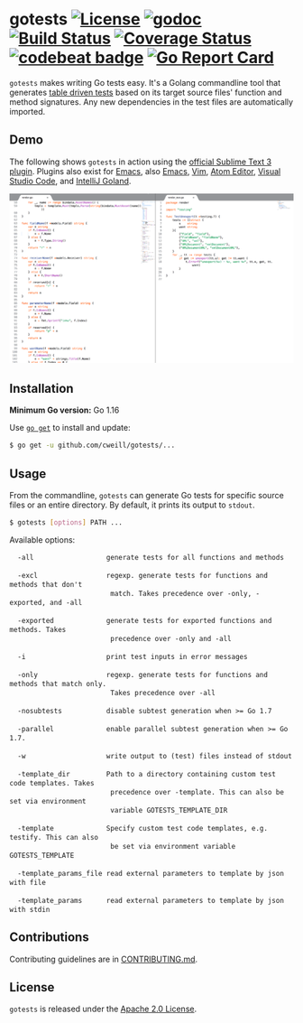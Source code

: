 # gotests [![License](https://img.shields.io/badge/license-Apache%202.0-blue.svg)](https://github.com/cweill/gotests/blob/master/LICENSE) [![godoc](https://img.shields.io/badge/go-documentation-blue.svg)](https://godoc.org/github.com/cweill/gotests) [![Build Status](https://github.com/cweill/gotests/workflows/Go/badge.svg)](https://github.com/cweill/gotests/actions) [![Coverage Status](https://coveralls.io/repos/github/cweill/gotests/badge.svg?branch=master)](https://coveralls.io/github/cweill/gotests?branch=master) [![codebeat badge](https://codebeat.co/badges/7ef052e3-35ff-4cab-88f9-e13393c8ab35)](https://codebeat.co/projects/github-com-cweill-gotests) [![Go Report Card](https://goreportcard.com/badge/github.com/cweill/gotests)](https://goreportcard.com/report/github.com/cweill/gotests)

`gotests` makes writing Go tests easy. It's a Golang commandline tool that generates [table driven tests](https://github.com/golang/go/wiki/TableDrivenTests) based on its target source files' function and method signatures. Any new dependencies in the test files are automatically imported.

## Demo

The following shows `gotests` in action using the [official Sublime Text 3 plugin](https://github.com/cweill/GoTests-Sublime). Plugins also exist for [Emacs](https://github.com/damienlevin/GoTests-Emacs), also [Emacs](https://github.com/s-kostyaev/go-gen-test), [Vim](https://github.com/buoto/gotests-vim), [Atom Editor](https://atom.io/packages/gotests), [Visual Studio Code](https://github.com/Microsoft/vscode-go), and [IntelliJ Goland](https://www.jetbrains.com/help/go/run-debug-configuration-for-go-test.html).

![demo](https://github.com/cweill/GoTests-Sublime/blob/master/gotests.gif)

## Installation

__Minimum Go version:__ Go 1.16

Use [`go get`](https://golang.org/cmd/go/#hdr-Download_and_install_packages_and_dependencies) to install and update:

```sh
$ go get -u github.com/cweill/gotests/...
```

## Usage

From the commandline, `gotests` can generate Go tests for specific source files or an entire directory. By default, it prints its output to `stdout`.

```sh
$ gotests [options] PATH ...
```

Available options:

```
  -all                  generate tests for all functions and methods

  -excl                 regexp. generate tests for functions and methods that don't
                         match. Takes precedence over -only, -exported, and -all

  -exported             generate tests for exported functions and methods. Takes
                         precedence over -only and -all

  -i                    print test inputs in error messages

  -only                 regexp. generate tests for functions and methods that match only.
                         Takes precedence over -all

  -nosubtests           disable subtest generation when >= Go 1.7

  -parallel             enable parallel subtest generation when >= Go 1.7.

  -w                    write output to (test) files instead of stdout

  -template_dir         Path to a directory containing custom test code templates. Takes
                         precedence over -template. This can also be set via environment
                         variable GOTESTS_TEMPLATE_DIR

  -template             Specify custom test code templates, e.g. testify. This can also
                         be set via environment variable GOTESTS_TEMPLATE

  -template_params_file read external parameters to template by json with file

  -template_params      read external parameters to template by json with stdin
```

## Contributions

Contributing guidelines are in [CONTRIBUTING.md](CONTRIBUTING.md).

## License

`gotests` is released under the [Apache 2.0 License](http://www.apache.org/licenses/LICENSE-2.0).
